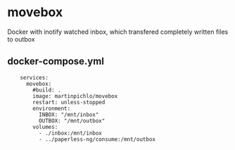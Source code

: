 # movebox
Docker with inotify watched inbox, which transfered completely written files to outbox

## docker-compose.yml

        services:
          movebox:
            #build: .
            image: martinpichlo/movebox
            restart: unless-stopped
            environment:
              INBOX: "/mnt/inbox"
              OUTBOX: "/mnt/outbox"
            volumes:
              - ./inbox:/mnt/inbox
              - ../paperless-ng/consume:/mnt/outbox
